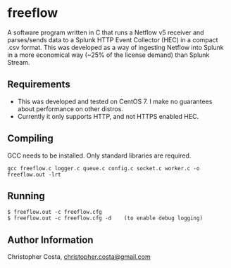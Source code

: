 freeflow
=========

A software program written in C that runs a Netflow v5 receiver and parses/sends data to a Splunk HTTP Event Collector (HEC) in a compact .csv format.  This was developed as a way of ingesting Netflow into Splunk in a more economical way (~25% of the license demand) than Splunk Stream.

Requirements
------------

* This was developed and tested on CentOS 7.  I make no guarantees about performance on other distros.
* Currently it only supports HTTP, and not HTTPS enabled HEC.

Compiling
---------

GCC needs to be installed.  Only standard libraries are required.

    gcc freeflow.c logger.c queue.c config.c socket.c worker.c -o freeflow.out -lrt

Running
-------

    $ freeflow.out -c freeflow.cfg
    $ freeflow.out -c freeflow.cfg -d    (to enable debug logging)

Author Information
------------------

Christopher Costa, christopher.costa@gmail.com

